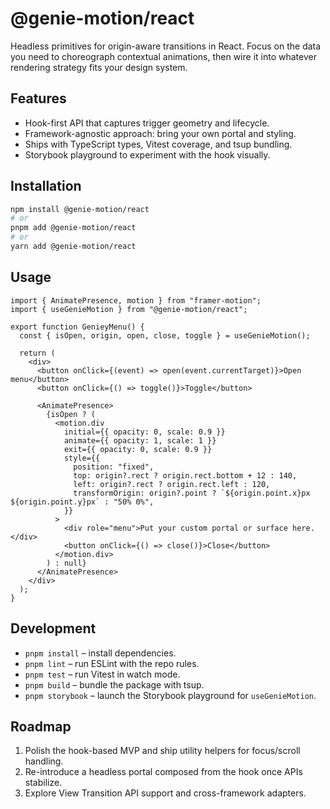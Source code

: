 # @genie-motion/react

Headless primitives for origin-aware transitions in React. Focus on the data you need to choreograph contextual animations, then wire it into whatever rendering strategy fits your design system.

## Features

- Hook-first API that captures trigger geometry and lifecycle.
- Framework-agnostic approach: bring your own portal and styling.
- Ships with TypeScript types, Vitest coverage, and tsup bundling.
- Storybook playground to experiment with the hook visually.

## Installation

```bash
npm install @genie-motion/react
# or
pnpm add @genie-motion/react
# or
yarn add @genie-motion/react
```

## Usage

```tsx
import { AnimatePresence, motion } from "framer-motion";
import { useGenieMotion } from "@genie-motion/react";

export function GenieyMenu() {
  const { isOpen, origin, open, close, toggle } = useGenieMotion();

  return (
    <div>
      <button onClick={(event) => open(event.currentTarget)}>Open menu</button>
      <button onClick={() => toggle()}>Toggle</button>

      <AnimatePresence>
        {isOpen ? (
          <motion.div
            initial={{ opacity: 0, scale: 0.9 }}
            animate={{ opacity: 1, scale: 1 }}
            exit={{ opacity: 0, scale: 0.9 }}
            style={{
              position: "fixed",
              top: origin?.rect ? origin.rect.bottom + 12 : 140,
              left: origin?.rect ? origin.rect.left : 120,
              transformOrigin: origin?.point ? `${origin.point.x}px ${origin.point.y}px` : "50% 0%",
            }}
          >
            <div role="menu">Put your custom portal or surface here.</div>
            <button onClick={() => close()}>Close</button>
          </motion.div>
        ) : null}
      </AnimatePresence>
    </div>
  );
}
```

## Development

- `pnpm install` – install dependencies.
- `pnpm lint` – run ESLint with the repo rules.
- `pnpm test` – run Vitest in watch mode.
- `pnpm build` – bundle the package with tsup.
- `pnpm storybook` – launch the Storybook playground for `useGenieMotion`.

## Roadmap

1. Polish the hook-based MVP and ship utility helpers for focus/scroll handling.
2. Re-introduce a headless portal composed from the hook once APIs stabilize.
3. Explore View Transition API support and cross-framework adapters.
